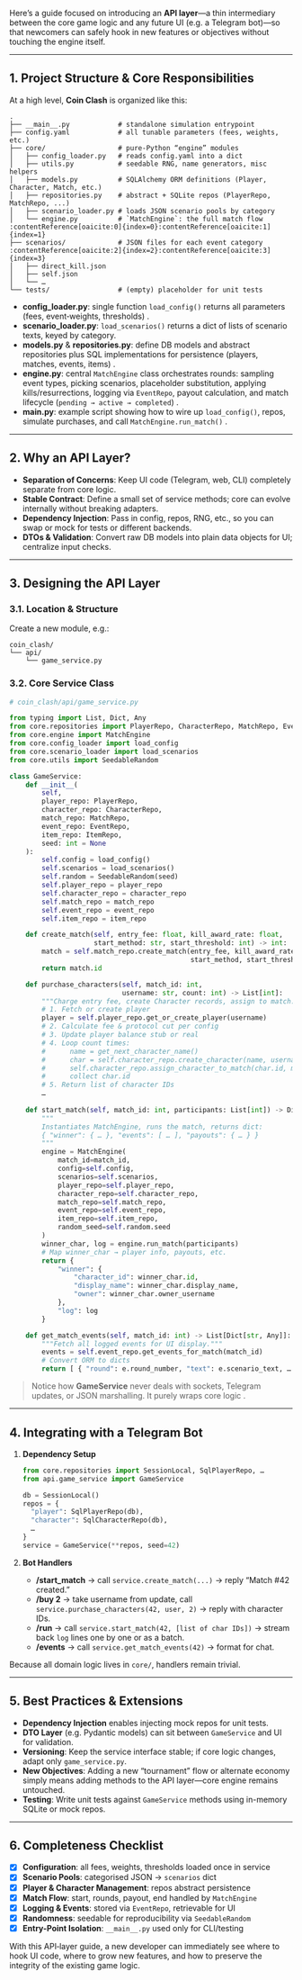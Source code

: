 Here’s a guide focused on introducing an **API layer**—a thin intermediary between the core game logic and any future UI (e.g. a Telegram bot)—so that newcomers can safely hook in new features or objectives without touching the engine itself.

---

## 1. Project Structure & Core Responsibilities

At a high level, **Coin Clash** is organized like this:

```
.
├── __main__.py            # standalone simulation entrypoint
├── config.yaml            # all tunable parameters (fees, weights, etc.)
├── core/                  # pure-Python “engine” modules
│   ├── config_loader.py   # reads config.yaml into a dict
│   ├── utils.py           # seedable RNG, name generators, misc helpers
│   ├── models.py          # SQLAlchemy ORM definitions (Player, Character, Match, etc.)
│   ├── repositories.py    # abstract + SQLite repos (PlayerRepo, MatchRepo, ...)
│   ├── scenario_loader.py # loads JSON scenario pools by category
│   └── engine.py          # `MatchEngine`: the full match flow :contentReference[oaicite:0]{index=0}:contentReference[oaicite:1]{index=1}
├── scenarios/             # JSON files for each event category :contentReference[oaicite:2]{index=2}:contentReference[oaicite:3]{index=3}
│   ├── direct_kill.json
│   ├── self.json
│   └── …  
└── tests/                 # (empty) placeholder for unit tests
```

* **config\_loader.py**: single function `load_config()` returns all parameters (fees, event‐weights, thresholds) .
* **scenario\_loader.py**: `load_scenarios()` returns a dict of lists of scenario texts, keyed by category.
* **models.py** & **repositories.py**: define DB models and abstract repositories plus SQL implementations for persistence (players, matches, events, items) .
* **engine.py**: central `MatchEngine` class orchestrates rounds: sampling event types, picking scenarios, placeholder substitution, applying kills/resurrections, logging via `EventRepo`, payout calculation, and match lifecycle (`pending → active → completed`) .
* ****main**.py**: example script showing how to wire up `load_config()`, repos, simulate purchases, and call `MatchEngine.run_match()` .

---

## 2. Why an API Layer?

* **Separation of Concerns**: Keep UI code (Telegram, web, CLI) completely separate from core logic.
* **Stable Contract**: Define a small set of service methods; core can evolve internally without breaking adapters.
* **Dependency Injection**: Pass in config, repos, RNG, etc., so you can swap or mock for tests or different backends.
* **DTOs & Validation**: Convert raw DB models into plain data objects for UI; centralize input checks.

---

## 3. Designing the API Layer

### 3.1. Location & Structure

Create a new module, e.g.:

```
coin_clash/
└── api/
    └── game_service.py
```

### 3.2. Core Service Class

```python
# coin_clash/api/game_service.py

from typing import List, Dict, Any
from core.repositories import PlayerRepo, CharacterRepo, MatchRepo, EventRepo, ItemRepo
from core.engine import MatchEngine
from core.config_loader import load_config
from core.scenario_loader import load_scenarios
from core.utils import SeedableRandom

class GameService:
    def __init__(
        self,
        player_repo: PlayerRepo,
        character_repo: CharacterRepo,
        match_repo: MatchRepo,
        event_repo: EventRepo,
        item_repo: ItemRepo,
        seed: int = None
    ):
        self.config = load_config()
        self.scenarios = load_scenarios()
        self.random = SeedableRandom(seed)
        self.player_repo = player_repo
        self.character_repo = character_repo
        self.match_repo = match_repo
        self.event_repo = event_repo
        self.item_repo = item_repo

    def create_match(self, entry_fee: float, kill_award_rate: float,
                     start_method: str, start_threshold: int) -> int:
        match = self.match_repo.create_match(entry_fee, kill_award_rate,
                                             start_method, start_threshold)
        return match.id

    def purchase_characters(self, match_id: int,
                            username: str, count: int) -> List[int]:
        """Charge entry fee, create Character records, assign to match."""
        # 1. Fetch or create player
        player = self.player_repo.get_or_create_player(username)
        # 2. Calculate fee & protocol cut per config
        # 3. Update player balance stub or real
        # 4. Loop count times:
        #      name = get_next_character_name()
        #      char = self.character_repo.create_character(name, username)
        #      self.character_repo.assign_character_to_match(char.id, match_id)
        #      collect char.id
        # 5. Return list of character IDs
        …
    
    def start_match(self, match_id: int, participants: List[int]) -> Dict[str, Any]:
        """
        Instantiates MatchEngine, runs the match, returns dict:
        { "winner": { … }, "events": [ … ], "payouts": { … } }
        """
        engine = MatchEngine(
            match_id=match_id,
            config=self.config,
            scenarios=self.scenarios,
            player_repo=self.player_repo,
            character_repo=self.character_repo,
            match_repo=self.match_repo,
            event_repo=self.event_repo,
            item_repo=self.item_repo,
            random_seed=self.random.seed
        )
        winner_char, log = engine.run_match(participants)
        # Map winner_char → player info, payouts, etc.
        return {
            "winner": {
                "character_id": winner_char.id,
                "display_name": winner_char.display_name,
                "owner": winner_char.owner_username
            },
            "log": log
        }

    def get_match_events(self, match_id: int) -> List[Dict[str, Any]]:
        """Fetch all logged events for UI display."""
        events = self.event_repo.get_events_for_match(match_id)
        # Convert ORM to dicts
        return [ { "round": e.round_number, "text": e.scenario_text, … } for e in events ]
```

> Notice how **GameService** never deals with sockets, Telegram updates, or JSON marshalling. It purely wraps core logic .

---

## 4. Integrating with a Telegram Bot

1. **Dependency Setup**

   ```python
   from core.repositories import SessionLocal, SqlPlayerRepo, …
   from api.game_service import GameService

   db = SessionLocal()
   repos = {
     "player": SqlPlayerRepo(db),
     "character": SqlCharacterRepo(db),
     …
   }
   service = GameService(**repos, seed=42)
   ```
2. **Bot Handlers**

   * **/start\_match** → call `service.create_match(...)` → reply “Match #42 created.”
   * **/buy 2** → take username from update, call `service.purchase_characters(42, user, 2)` → reply with character IDs.
   * **/run** → call `service.start_match(42, [list of char IDs])` → stream back `log` lines one by one or as a batch.
   * **/events** → call `service.get_match_events(42)` → format for chat.

Because all domain logic lives in `core/`, handlers remain trivial.

---

## 5. Best Practices & Extensions

* **Dependency Injection** enables injecting mock repos for unit tests.
* **DTO Layer** (e.g. Pydantic models) can sit between `GameService` and UI for validation.
* **Versioning**: Keep the service interface stable; if core logic changes, adapt only `game_service.py`.
* **New Objectives**: Adding a new “tournament” flow or alternate economy simply means adding methods to the API layer—core engine remains untouched.
* **Testing**: Write unit tests against `GameService` methods using in-memory SQLite or mock repos.

---

## 6. Completeness Checklist

* [x] **Configuration**: all fees, weights, thresholds loaded once in service&#x20;
* [x] **Scenario Pools**: categorised JSON → `scenarios` dict&#x20;
* [x] **Player & Character Management**: repos abstract persistence&#x20;
* [x] **Match Flow**: start, rounds, payout, end handled by `MatchEngine`&#x20;
* [x] **Logging & Events**: stored via `EventRepo`, retrievable for UI
* [x] **Randomness**: seedable for reproducibility via `SeedableRandom`&#x20;
* [x] **Entry-Point Isolation**: `__main__.py` used only for CLI/testing&#x20;

With this API‐layer guide, a new developer can immediately see where to hook UI code, where to grow new features, and how to preserve the integrity of the existing game logic.
